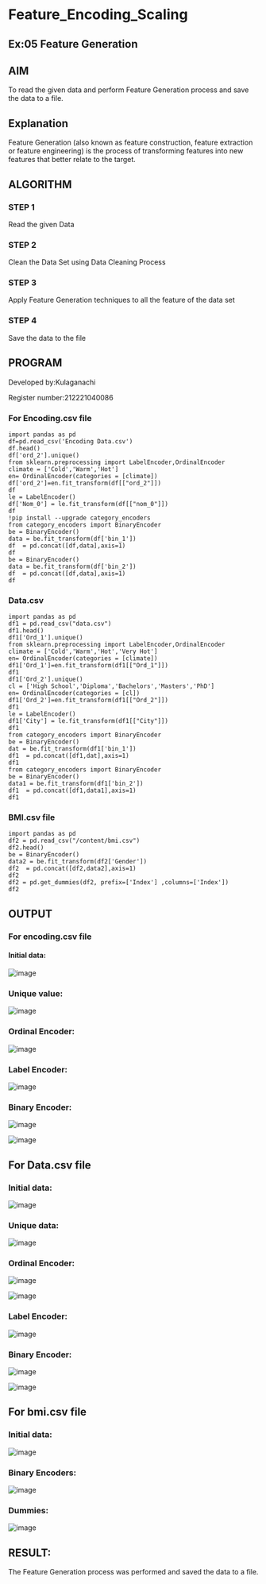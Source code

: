 # Feature_Encoding_Scaling
## Ex:05 Feature Generation
## AIM
To read the given data and perform Feature Generation process and save the data to a file.

## Explanation
Feature Generation (also known as feature construction, feature extraction or feature engineering) is the process of transforming features into new features that better relate to the target.
 
## ALGORITHM
### STEP 1
Read the given Data

### STEP 2
Clean the Data Set using Data Cleaning Process

### STEP 3
Apply Feature Generation techniques to all the feature of the data set

### STEP 4
Save the data to the file

## PROGRAM
Developed by:Kulaganachi

Register number:212221040086

### For Encoding.csv file
```
import pandas as pd
df=pd.read_csv('Encoding Data.csv')
df.head()
df['ord_2'].unique()
from sklearn.preprocessing import LabelEncoder,OrdinalEncoder
climate = ['Cold','Warm','Hot']
en= OrdinalEncoder(categories = [climate])
df['ord_2']=en.fit_transform(df[["ord_2"]])
df
le = LabelEncoder()
df['Nom_0'] = le.fit_transform(df[["nom_0"]])
df
!pip install --upgrade category_encoders
from category_encoders import BinaryEncoder
be = BinaryEncoder()
data = be.fit_transform(df['bin_1'])
df  = pd.concat([df,data],axis=1)
df
be = BinaryEncoder()
data = be.fit_transform(df['bin_2'])
df  = pd.concat([df,data],axis=1)
df
```

### Data.csv
```
import pandas as pd
df1 = pd.read_csv("data.csv")
df1.head()
df1['Ord_1'].unique()
from sklearn.preprocessing import LabelEncoder,OrdinalEncoder
climate = ['Cold','Warm','Hot','Very Hot']
en= OrdinalEncoder(categories = [climate])
df1['Ord_1']=en.fit_transform(df1[["Ord_1"]])
df1
df1['Ord_2'].unique()
cl = ['High School','Diploma','Bachelors','Masters','PhD']
en= OrdinalEncoder(categories = [cl])
df1['Ord_2']=en.fit_transform(df1[["Ord_2"]])
df1
le = LabelEncoder()
df1['City'] = le.fit_transform(df1[["City"]])
df1
from category_encoders import BinaryEncoder
be = BinaryEncoder()
dat = be.fit_transform(df1['bin_1'])
df1  = pd.concat([df1,dat],axis=1)
df1
from category_encoders import BinaryEncoder
be = BinaryEncoder()
data1 = be.fit_transform(df1['bin_2'])
df1  = pd.concat([df1,data1],axis=1)
df1
```
### BMI.csv file
```
import pandas as pd
df2 = pd.read_csv("/content/bmi.csv")
df2.head()
be = BinaryEncoder()
data2 = be.fit_transform(df2['Gender'])
df2  = pd.concat([df2,data2],axis=1)
df2
df2 = pd.get_dummies(df2, prefix=['Index'] ,columns=['Index'])
df2
```
## OUTPUT
### For encoding.csv file
#### Initial data:
![image](https://github.com/Kulaganachi/Feature_Encoding_Scaling/assets/133641126/0bd82417-db1f-4c3b-84b1-44bee57e55fa)


### Unique value:
![image](https://github.com/Kulaganachi/Feature_Encoding_Scaling/assets/133641126/69915688-cb7a-4776-a816-84f1aa503c40)


### Ordinal Encoder:
![image](https://github.com/Kulaganachi/Feature_Encoding_Scaling/assets/133641126/8aa2e49a-1c46-4bcf-8d50-ba9d8a1d2d7d)


### Label Encoder:
![image](https://github.com/Kulaganachi/Feature_Encoding_Scaling/assets/133641126/93a755c0-b05e-44d6-bdc3-437464854f13)


### Binary Encoder:
![image](https://github.com/Kulaganachi/Feature_Encoding_Scaling/assets/133641126/e6022cde-6ec8-4ee6-8d7f-2c5004346855)


![image](https://github.com/Kulaganachi/Feature_Encoding_Scaling/assets/133641126/1a4863bc-3aeb-46f6-b4d7-245bd51d7194)


## For Data.csv file
### Initial data:
![image](https://github.com/Kulaganachi/Feature_Encoding_Scaling/assets/133641126/35305e43-77c8-4e9a-83b1-db139ca53996)


### Unique data:
![image](https://github.com/Kulaganachi/Feature_Encoding_Scaling/assets/133641126/2c3c4b21-5002-483f-bfc3-7b48ad852534)


### Ordinal Encoder:
![image](https://github.com/Kulaganachi/Feature_Encoding_Scaling/assets/133641126/0e1154d7-2672-4654-a6bf-73d2ec0a1405)


![image](https://github.com/Kulaganachi/Feature_Encoding_Scaling/assets/133641126/6a048bf6-600b-4d03-abee-273256ed103f)


### Label Encoder:
![image](https://github.com/Kulaganachi/Feature_Encoding_Scaling/assets/133641126/bd9888de-16e5-4979-b50d-57cefec4d481)


### Binary Encoder:
![image](https://github.com/Kulaganachi/Feature_Encoding_Scaling/assets/133641126/b319effa-2009-4314-8613-0e4fc5547db3)


![image](https://github.com/Kulaganachi/Feature_Encoding_Scaling/assets/133641126/016022b1-0062-444a-ba48-5c39c480bc18)


## For bmi.csv file
### Initial data:
![image](https://github.com/Kulaganachi/Feature_Encoding_Scaling/assets/133641126/76deb17a-c35d-4256-9d70-c75ab32ddb06)


### Binary Encoders:
![image](https://github.com/Kulaganachi/Feature_Encoding_Scaling/assets/133641126/341ed745-b4fb-4c63-81ca-fbba89e6569e)


### Dummies:
![image](https://github.com/Kulaganachi/Feature_Encoding_Scaling/assets/133641126/90d5c52e-6181-4e3c-a7d1-d90b0ea8b65a)


## RESULT:
The Feature Generation process was performed and saved the data to a file.
